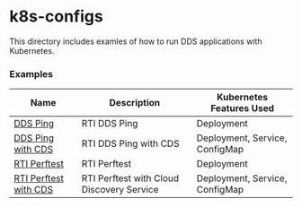 # k8s-configs
This directory includes examles of how to run DDS applications with Kubernetes. 

### Examples

|Name | Description | Kubernetes Features Used |
------------- | ------------- | ------------  |
|[DDS Ping](ddsping/) | RTI DDS Ping | Deployment  |
|[DDS Ping with CDS](ddsping_cds/) | RTI DDS Ping with CDS | Deployment, Service, ConfigMap |
|[RTI Perftest](perftest/) | RTI Perftest | Deployment|
|[RTI Perftest with CDS](perftest_cds/) | RTI Perftest with Cloud Discovery Service | Deployment, Service, ConfigMap | 
